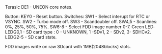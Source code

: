 Terasic DE1 -  UNEON core notes.

Button:
   KEY0  - Reset button.
Switches:
   SW1   - Select interupt for RTC or VSYNC.
   SW2   - Turbo mode off.
   SW3   - Scandoubler off.
   SW4,5 - Scanlines: 0%, 25%, 50%, 75%.
   SW6-8 - Select FDD image number 0-7.
Green LED:
   LEDG0,1 - SD card type : 0 - UNKNOWN, 1 -SDv1, 2 - SDv2, 3- SDHCv2.
   LEDG2-5 - SD card state.

FDD images write on raw SDcard with 1MB(2048blocks) slots.
